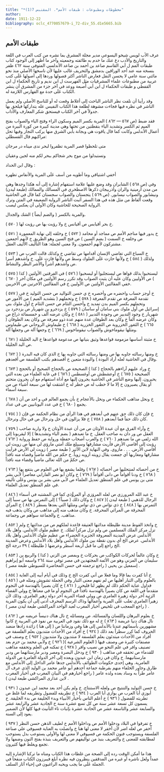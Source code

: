 ```yaml
---
title: "*مخطوطات ومطبوعات : طبقات الأمم*. المقتبس 7(1)"
author: 
date: 1911-12-22
bibliography: oclc_4770057679-i_72-div_55.d1e5665.bib
---
```




##  طبقات الأمم 


 عرف  الأب لويس شيخو  اليسوعي مدير مجلة  المشرق  بما نشره من كتب العرب في اللغة والتاريخ والأدب دع عنك ما خدم به طائفته وجمعيته وآخر ما أظهر إلى الوجود  كتاب  طبقات المم  ل  أبي القاسم صاعد بن أحمد بن صاعد الأندلسي  المتوفى سنة  ٤٦٢  ظفر بنسخة منه عند  أحد  الوراقين بدمشق والتحريف غالب عليها لأن ناسخها الأصلي منذ نحو مائتي سنة عامي لا يحسن النقل فعارض الناشر أكثر فصولها وردها إلى أصولها عَلَى كتب عربية من مطبوعات علماء المشرقيات مثل  الفهرست  ل  ابن نديم  و  تاريخ الحكماء  ل  ابن القفطي  و  طبقات الحكماء  ل  ابن أبي أُصبعة  ووعد  في  آخر جزء  من  المشرق  أن ينشر الكتاب عَلَى حدة مع الفهارس اللازمة له. 

 وقد رأينا أن نلفت نظر الناشر الباحث إلى أغلاط وقعت له أو للناسخ الأصلي ولم   يعمل الناشر في نظره فيها فجاءت مشوهة لطلعة هذا الكتاب النفيس عله يتداركها فيلحق بها جدولاً في آخر الكتاب فيستحق شكر المعارف والآداب. 

 فقد ضبط (ص  ٥٦٧  —  ٨٦٢  ) المرية بكسر الميم وسكون الراء وفتح الياء والصواب بفتح الميم ثم الكسر وتشديد الياء بنقطتين من تحتها وهي مدينة كبيرة من كورة البيرة من أعمال الأندلس وكانت كما قال ياقوت هي وبجانة بأبي الشرق منها يركب التجار وفيها تحل مراكبهم قال القسطلي: 

 متى تلحظوا قصر المرية تظفروا   لبحر ندى ميناه در مرجان  

 وتستبدلوا من موج بحر شجاكم   ببحر لكم منه لجين وعقيان  

 وقال  ابن  الحداد  : 

 أخفي اشتياقي وما أطويه من أسف   عَلَى المرية والأنفاس تظهره  

 وفي (ص  ٥٦٨  ) الشابران وقد وضع عليها علامة استفهام إشارة إلى أنه هكذا وجدها وهي من مدن أرمينية والران وأذربيجان ذكرها الاصطخري في المسالك والممالك (طبعة ليدن) ونيشابور والصواب نيسابور. (ص  ٥٦٩  ) يتجستان والصواب سجستان كما قال في   الحاشية وقعت ألفاظ من مثل هذه في هذا السفر أثبت الناشر الرواية الضعيفة في المتن وترك الرواية الصحيحة للحاشية وكان الأولى أن يعكس ليصب. 

 والمرية بالكسر ( والضم أيضاً ) الشك والجدال. 

( ٥٧٠ ) خ بحر أقيابس ص أقيانس خ ولا رؤيت بها ص رؤيت لها. 

( ٥٧١ ) خ يدور فيها مناجم الأمم ص مماجد أو محامد ( ٥٧٢ ) خ وخلقه إلى نهاية المعمورة ص وخلفه خ السمت ( بضم السين ) ص فتح السين وهو الطريق خ لأنهم أجمعين مشتركون لأنهم أجمعون. ولا معنى لجملة: هذا التأليف الأليف العقل. 

( ٥٧٣ ) خ السباع التي تغاضي الإنسان أقدامها ص تقاضي خ وكذلك قالت العرب ص ولذلك ( ٥٨٤ ) خ ولأنها حازت عَلَى الملوك وسط ص ولأنها فازت عَلَى. خ وأشدهم أسرا ص وأشدهم أشراً والأَشر البطر والنشاط. 

( ٥٧٥ ) ليستحبوا بذلك قواها ص ليستجلبوا أو ليسحبوا ( ٥٧٦ ) في الفرقتين الأولتين ( كذا ) ص الأوليين وكان عليه أن يثبت الصواب وقد تكرر رسم الأولتين في مكان آخر ( ٦٧٠ ) خفي المقالتين الأولتين ص الأوليين خ في المقالتين الآخرتين ص الآخريين. 
 
( ٥٧٧ ) خ أوجز حساب واحضره ص وأخصره خ ي حسن التواليد ص حسن التوليد خ في تقدمة المعرفة ص تقدم المعرفة ( ٥٧٨ ) خ وتحملهم ( بتشديد الميم ) من الأمور ص وتحملهم بكسر الميم بدن تمديد خ وأحسن التئام ص حسن التئام خ أول ملوك بني إسرائيل ص أول ملوك بني سامان أو ساسان ( ٥٧٩ ) خ يزدجرو بن شهريار ص يزدجرد بن شهريار خ وجود التدبير ص وجودة التدبير ( ٥٨١ ) خ وكان عرضه  ألف  و  خمسمائة  ذراع ص وكان عرضه ألفاً خ وكان بعد الطوفان عدة منهم عدة ذوو معرفة ص وكان بعد الطوفان ( ٦٦٥ ) خ الثغور الخزروية ص الثغور الخزرية ( ٦٦٨ ) خ طيماوش الروحاني ص طيماوس ومثلها نيقوماخوش والصواب نيقوماخوس ( ٦٦٩ ) خ وجعها آلة ص وجعلها آلة. 

( ٦٧١ ) خ مثبتة أساسها مزمومة قواعدها وثيق بنيانها ص مدعومة قواعدها خ اليد الحليلة ص اليد الجليلة. 

( ٦٧٢ ) خ ومنها رسالته جاوبه بها ص ومنها رسالته التي جاوبه بها خ الذي كان فيه البدرة ( وقال في الحاشية لعله أراد البودة ) والبودة متعين خ أقصدهم بكتب الفلسفة ص   أقعدهم. 

( ٦٧٣ ) خ وراد عليهم آراءهم بالحجاج ( كذا ) الصحيحة ص بالحجاج الصحيح أو بالحجج الصحيحة ( ٦٧٥ ) خ أوعشطش ص أوغسطس ( ٦٧٦ ) في غاية العلماء من بعده التي يحيرون. إليها وضع الناشر في الحاشية يجرون إليها مع أداة استفهام مع أن يجرون متحتم أو يقال يصيرون خ إلا ما لا خطب له ص خطر له خ اشتقت لها من  سبعة  أشياء ص من  سبعة  أسماء. 

( ٦٧٨ ) خ ونحل مذاهب الحكماء ص ونخل بالأعجام خ بأن يجمع العالم في و  احد  ص أن يجمع ( ٦٨٠ ) خ في عدد اليونانيين ص في عداد. 

( ٧٥٤ ) ) خ فإن كان ذلك حق عنهم في أبعدهم في هذا الرأي من نظام الحكمة ص فإن كان ذلك حقاً فما أبعدهم ( ٧٥٨ ) خ فلا يزالون في حل وترحال ص في حال وترحال. 

( ٧٥٩ ) خ وآراء الفرق مع أن عبدة الأوثان ص من أن عبدة الأوثان خ ولا واربة صاحب العقل ص ور دان به صاحب العقل. خ ما تعبدهم ( بضم الباء وتشديدها ) إلا ليقربونا إلى الله زلفى ص ما نعبدهم ( ٧٦٠ ) خ والعرب أصحاب حفظة ورواية ص حفظ ورواية ( ٧٦٢ ) رؤبت إلى أقاصي الأرض فأريت مشارقها وسيبلغ ملك أمتي مارؤي لي منها   ص زويت لي أقاصي الأرض. . . . مازوي. وفي النهاية لابن الأثير ( طبعة مصر ) زويت لي الأرض فرأيت مشارقها ومغاربها أي جمعت يقال زويته أزويه زوياً. خ حكم من الله ماضياً وقضاه منه نافذاً ص حكمً من الله تعالى ماضياً وقضاء منه نافذاً. 

( ٧٦٣ ) خ من أحصائه لمنتحليها ص أخصائه ( ٧٦٧ ) وقلما يشفع بها في العلوم ص ينتفع بها ( ٧٦٨ ) خ ودنا أقواماً ص دانى أقواماً ( ٧٦٩ ) خ وكان أبو نصر الفارابي معاصراً لأبي بشر متى بن يونس في علم المنطق تعديل العلماء ص لأبي متى بشر بن يونس وعَلَى تأليفه في علم المنطق تعديل العلماء. 

( ٨٤٦ ) خ عبد الله المرورزي ص لعله المروَزي أو المروُّذي كما في المشتبه في أسماء الرجال للذهبي ( طبعة ليدن )( ٨٤٧ ) خ وكان ذلك ( صبياً؟ ) إلى التمرس بها ص سبباً إلى التمرس بها ( ٨٤٨ ) خ ذي نؤاس ص ذي نواس ومثلها التي بعدها بسطر ( ٨٤٩ ) خ المرآي المحرقة ص المرائي المحرقة. خ وكان مذهب منه إلى مذاهب ص وكان يذهب   فيه مذاهب. خ والجماعة سواهم ص وجماعة. 

( ٨٥٢ ) خ واتخذ القوط مدينة طليطلة مدائنها العتيقة قاعدة لملكهم ص من مدائنها خ ولم تزل مركز الملك المسلمين ص ولم تزل مركزاً لملك. خ عظيم ملوك الأندلس. وأهل بلاد الأندلس عرض المدينة المعروفة الجزيرة الخضراء ص عظيم ملوك الأندلس وأهل بلاد الأندلس. عرض الخ أي بدون نقطة بين ملوك الأندلس وأهل بلاد الأندلس وعرض المدينة الخ راجع إلى ما قبل  أربعة  أسطر وعرضها ( طليطلة ) ٣٩  درجة الخ. 

( ٨٥٣ ) خ وكان عالماً لحركات الكواكب ص بحركات خ وبمصر من الزني ( كذا ) والربيع بن سليمان ص المزني وهو من الأئمة المجتهدين في مصر توفي سنة  ٢٦٤  واسمه أبو إبراهيم إسمعيل بن يحيى ( راجع ترجمته في حسن المحاضرة للسيوطي طبعة مصر ) . 

( ٨٥٤ ) خ أنا كفرت بما قالا وما فعلا ص أني كفرت الخ خ وذلك في أيام أبيه إلى الغاية بالعلوم وإلى الثبار أهليها ص لم نفهم معنى الثبار وفي الجملة تشويش ومثله في ( ٨٥٦ ) فداول عناية الحكم ذلك لم يظهر لنا فليحرر ( ٨٦١ ) خ كان بصيراً بالهندسة في النجوم متقدماً في اللغة ص كان بصيراً بالهندسة نافذاً في النجوم أو ما في معناها خ وولي القضاء الزتية آخر دولة زهيرة العامري ص وولي قضاء المرية آخر دولة زهير العامري. وذلك   لأن زهيراً العامري تغلب عَلَى المرية وأعمالها وذاك الرسم المحرف أدنى إلى أن   يكون المرية ( راجع المعجب في تلخيص أخبار المغرب لعبد الواحد المراكشي طبعة ليدن مصر ) . 

( ٨٦٢ ) خ بعلوم البرهان واللسان والمسائلة. ص ومسائله خ نال هناك دنيساً عريضه ص نال هناك دنيا عريضة ( ٨٦٣ ) خ له مع ذلك نقود في العربية ص نفوذ في العربية خ كانوا مشهورين بأسمائهم عندنا بالأندلس إلى هنا وفي وزماننا ص ( إلى هنا ) زائدة زادها منضد الحروف كما كرر سطراً بعد ذلك ( ٩٢٤ ) خ أفراد من الأحداث متندبون بعلم الفلسفة ص أفراد من الأحداث مبتدئون بعلم الفلسفة لا منتدبون ولا متندبون ( ٩٥٢ ) خ وصنف في مصنفات كثيرة ص وصنف فيها ( العلوم الشرعية )( ٩٢٦ ) خ ولأبي محمد بن حزم بعد تصنيف وافر في علم النحو ص نصيب وافر ( ٩٢٨ ) خ تمكنه في العلم وتحققه مذاهب للقدماء ص تحققه في مذاهب ( ٩٣٠ ) خ ودخل البصرة ومصر ودبر مارستانهما ص ودبر   مارستانيهما. خ وكان في زمان ابن عبدون وبعده إلى آخر الدولة العامرة ص الدولة العامرية. وهي  إحدى  حكومات الطوائف بالأندلس جدها عامر الداخل إلى الأندلس مع طارق وجاور الخلفاء منهم بقرطبة جماعة أحدهم أبو عامر محمد بن الوليد الذي عرف آل عامر طراً به وساد بعده ولده عامر ( راجع أخبارهم في البيان المغرب في أخبار المغرب لابن عذارى المراكشي طبعة ليدن ) . 

( ٩٣١ ) خ حسن التوليد والتنتيج ص ولعله الاستنتاج. خ ولم يكن  أحد  بعد محمد ابن عبدون أبوزي أبا العرب ص يوازي أبا العرب ( ٩٣٤ ) خ تطريقه للفضول وتطريفه لما غلظ ص تطريته للفضول ( ٩٣٦ ) خ أعلم الناس بأخبار الأنبياء وبدء الخليفة ص بدء الخليقة. خ يسمون كل  تسعة  عشر  سنة ص كل  تسع  عشرة  سنة خ الحادية  عشر  والرابعة  عشر  والسابعة  عشر  والتاسعة  عشر  ص الحادية  عشرة  بإثبات تاء التأنيث فيها كلها لأن الضمير يعود إلى السنة. 

( ٩٣٧ ) خ تفرقوا في البلاد ودخلوا الأمم ص وداخلوا الأمم خ لطيف الذهن حسن النظر أخفر ص لعله اضر لأن أخفر لا معنى لها هنا خ واتصلت به العناية فسيوفي علي صناعة الفلسفة ويستوجب فنون الحكمة ص فسيوفي لا معنى لها والأولى يستوعب بدل يستوجب لمطابقته للمعنى خ والتعريف بنبذ من تواليفهم ص والتعريف بنبذة بفتح النون وضمها ولا تجمع ويغلط فيها كثيرون. 
 
 هذا ما أمكن الوقت رده إلى الصحة من غلطات هذا الكتاب ومناه ما تركنا الإشارة إليه عمداً ولعل ناشره أو غيره من المدققين ينظرون فيه نظره أبلغ فيبرزون الكتاب منقحاً في الجملة عَلَى ما يجب ويحبه الراغبون في إحياء آثار السلف. 
